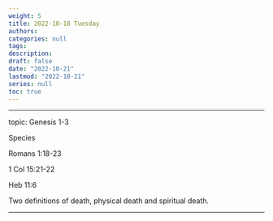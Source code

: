 ```yaml
---
weight: 5
title: 2022-10-18 Tuesday
authors:
categories: null
tags:
description: 
draft: false
date: "2022-10-21"
lastmod: "2022-10-21"
series: null
toc: true
---
```


<!--more-->
---
topic: Genesis 1-3  

Species  

Romans 1:18-23  

1 Col 15:21-22  

Heb 11:6

Two definitions of death, physical death and spiritual death.  

---
<script>
	var refTagger = {
		settings: {
			bibleVersion: "KJV" /*hlybblsmpshndtn*/
		}
	}; 

	(function(d, t) {
		var n=d.querySelector('[nonce]');
		refTagger.settings.nonce = n && (n.nonce||n.getAttribute('nonce'));
		var g = d.createElement(t), s = d.getElementsByTagName(t)[0];
		g.src = 'https://api.reftagger.com/v2/RefTagger.js';
		g.nonce = refTagger.settings.nonce;
		s.parentNode.insertBefore(g, s);
	}(document, 'script'));
</script>